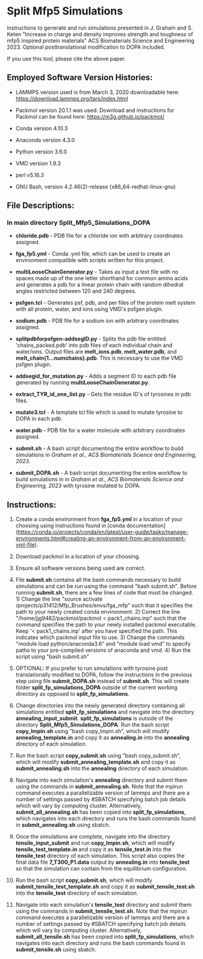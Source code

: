 <!-- For developers:
Please use bold font for file names, directories, and file paths.
Please use italic font for variables.
Follow heading styles.
# First-level heading
## Second-level heading
### Third-level heading
See https://docs.github.com/en/get-started/writing-on-github/getting-started-with-writing-and-formatting-on-github/basic-writing-and-formatting-syntax for formatting syntax.
-->

# Split Mfp5 Simulations
Instructions to generate and run simulations presented in J. Graham and S. Keten "Increase in charge and density improves strength and toughness of mfp5 inspired protein materials" ACS Biomaterials Science and Engineering 2023.
Optional posttranslational modification to DOPA included.

If you use this tool, please cite the above paper.

## Employed Software Version Histories:

- LAMMPS version used is from March 3, 2020 downloadable here: https://download.lammps.org/tars/index.html

- Packmol version 20.1.1 was used. Download and instructions for Packmol can be found here: https://m3g.github.io/packmol/

- Conda version 4.10.3

- Anaconda version 4.3.0

- Python version 3.6.0

- VMD version 1.9.3

- perl v5.16.3

- GNU Bash, version 4.2.46(2)-release (x86_64-redhat-linux-gnu)

## File Descriptions:

### In main directory **Split_Mfp5_Simulations_DOPA**

- **chloride.pdb** - PDB file for a chloride ion with arbitrary coordinates assigned.

- **fga_fp5.yml** - Conda .yml file, which can be used to create an environment compatible with scripts written for this project.

- **multiLooseChainGenerator.py** - Takes as input a text file with no spaces made up of the one letter shorthand for common amino acids and generates a pdb for a linear protein chain with random dihedral angles restricted between 120 and 240 degrees.

- **psfgen.tcl** - Generates psf, pdb, and per files of the protein melt system with all protein, water, and ions using VMD's psfgen plugin.

- **sodium.pdb** - PDB file for a sodium ion with arbitrary coordinates assigned.

- **splitpdbforpsfgen-addsegID.py** - Splits the pdb file entitled 'chains_packed.pdb' into pdb files of each individual chain and water/ions. Output files are **melt_ions.pdb**, **melt_water.pdb**, and **melt_chain{1...numchains}.pdb**. This is necessary to use the VMD psfgen plugin.

- **addsegid_for_mutation.py** - Adds a segment ID to each pdb file generated by running **multiLooseChainGenerator.py**.

- **extract_TYR_id_one_list.py** - Gets the residue ID's of tyrosines in pdb files.

- **mutate3.tcl** - A template tcl file which is used to mutate tyrosine to DOPA in each pdb.

- **water.pdb** - PDB file for a water molecule with arbitrary coordinates assigned.

- **submit.sh** - A bash script documenting the entire workflow to build simulations in _Graham et al., ACS Biomaterials Science and Engineering, 2023_.

- **submit_DOPA.sh** - A bash script documenting the entire workflow to build simulations in in _Graham et al., ACS Biomaterials Science and Engineering, 2023_ with tyrosine mutated to DOPA.

## Instructions:

1. Create a conda environment from **fga_fp5.yml** in a location of your choosing using instructions found in [conda documentation]
(https://conda.io/projects/conda/en/latest/user-guide/tasks/manage-environments.html#creating-an-environment-from-an-environment-yml-file). 

1. Download packmol in a location of your choosing.

1. Ensure all software versions being used are correct.

1. File **submit.sh** contains all the bash commands necessary to build simulations and can be run using the command "bash submit.sh". Before running **submit.sh**, there are a few lines of code that must be changed. 1) Change the line "source activate /projects/p31412/Mfp_Brushes/envs/fga_mfp" such that it specifies the path to your newly created conda environment. 2) Correct the line "/home/jjg9482/packmol/packmol < pack1_chains.inp" such that the command specifies the path to your newly installed packmol executable. Keep '< pack1_chains.inp' after you have specified the path. This indicates which packmol input file to use. 3) Change the commands "module load python/anaconda3.6" and "module load vmd" to specify paths to your pre-compiled versions of anaconda and vmd. 4) Run the script using "bash submit.sh"

2. OPTIONAL: If you prefer to run simulations with tyrosine post translationally modified to DOPA, follow the instructions in the previous step using file **submit_DOPA.sh** instead of **submit.sh**. This will create folder **split_fp_simulations_DOPA** outside of the current working directory as opposed to **split_fp_simulations**.

1. Change directories into the newly generated directory containing all simulations entitled **split_fp_simulations** and navigate into the directory **annealing_input_submit**. **split_fp_simulations** is outside of the directory **Split_Mfp5_Simulations_DOPA**. Run the bash script **copy_lmpin.sh** using "bash copy_lmpin.sh", which will modify **annealing_template.in** and copy it as **annealing.in** into the **annealing** directory of each simulation.

1. Run the bash script **copy_submit.sh** using "bash copy_submit.sh", which will modify **submit_annealing_template.sh** and copy it as **submit_annealing.sh** into the **annealing** directory of each simulation.

1. Navigate into each simulation's **annealing** directory and submit them using the commands in **submit_annealing.sh**. Note that the mpirun command executes a parallelizable version of lammps and there are a number of settings passed by #SBATCH specifying batch job details which will vary by computing cluster. Alternatively, **submit_all_annealing.sh** has been copied into **split_fp_simulations**, which navigates into each directory and runs the bash commands found in **submit_annealing.sh** using sbatch.

1. Once the simulations are complete, navigate into the directory **tensile_input_submit** and run **copy_lmpin.sh**, which will modify **tensile_test_template.in** and copy it as **tensile_test.in** into the **tensile_test** directory of each simulation. This script also copies the final data file **7_T300_P1.data** output by **annealing.in** into **tensile_test** so that the simulation can contain from the equilibrium configuration.

1. Run the bash script **copy_submit.sh**, which will modify **submit_tensile_test_template.sh** and copy it as **submit_tensile_test.sh** into the **tensile_test** directory of each simulation.

1. Navigate into each simulation's **tensile_test** directory and submit them using the commands in **submit_tensile_test.sh**. Note that the mpirun command executes a parallelizable version of lammps and there are a number of settings passed by #SBATCH specifying batch job details which will vary by computing cluster. Alternatively, **submit_all_tensile.sh** has been copied into **split_fp_simulations**, which navigates into each directory and runs the bash commands found in **submit_tensile.sh** using sbatch.

